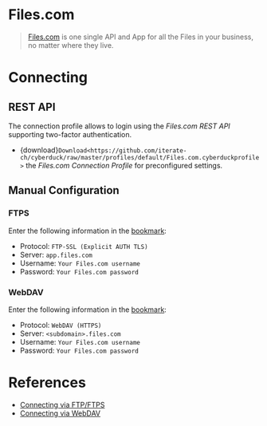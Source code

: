 Files.com
====

> [Files.com](https://www.files.com/) is one single API and App for all the Files in your business, no matter where they live.

# Connecting

## REST API

The connection profile allows to login using the *Files.com REST API* supporting two-factor authentication.

- {download}`Download<https://github.com/iterate-ch/cyberduck/raw/master/profiles/default/Files.com.cyberduckprofile>` the *Files.com Connection Profile* for preconfigured settings.

## Manual Configuration

### FTPS

Enter the following information in the [bookmark](../cyberduck/bookmarks.md):

- Protocol: `FTP-SSL (Explicit AUTH TLS)`
- Server: `app.files.com`
- Username: `Your Files.com username`
- Password: `Your Files.com password`

### WebDAV

Enter the following information in the [bookmark](../cyberduck/bookmarks.md):

- Protocol: `WebDAV (HTTPS)`
- Server: `<subdomain>.files.com`
- Username: `Your Files.com username`
- Password: `Your Files.com password`

# References

- [Connecting via FTP/FTPS](https://www.files.com/docs/integrations/ftp-ftps)
- [Connecting via WebDAV](https://www.files.com/docs/integrations/webdav)